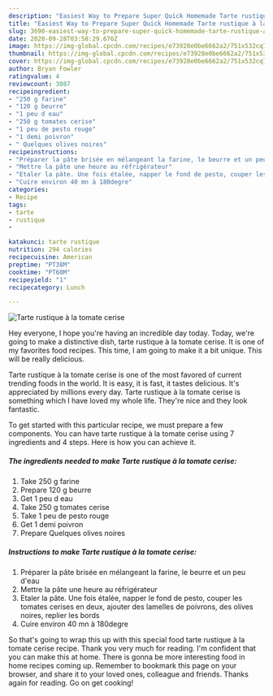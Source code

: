 ```yaml
---
description: "Easiest Way to Prepare Super Quick Homemade Tarte rustique à la tomate cerise"
title: "Easiest Way to Prepare Super Quick Homemade Tarte rustique à la tomate cerise"
slug: 3690-easiest-way-to-prepare-super-quick-homemade-tarte-rustique-a-la-tomate-cerise
date: 2020-09-28T03:58:29.676Z
image: https://img-global.cpcdn.com/recipes/e73928e0be6662a2/751x532cq70/tarte-rustique-a-la-tomate-cerise-photo-principale-de-la-recette.jpg
thumbnail: https://img-global.cpcdn.com/recipes/e73928e0be6662a2/751x532cq70/tarte-rustique-a-la-tomate-cerise-photo-principale-de-la-recette.jpg
cover: https://img-global.cpcdn.com/recipes/e73928e0be6662a2/751x532cq70/tarte-rustique-a-la-tomate-cerise-photo-principale-de-la-recette.jpg
author: Bryan Fowler
ratingvalue: 4
reviewcount: 3087
recipeingredient:
- "250 g farine"
- "120 g beurre"
- "1 peu d eau"
- "250 g tomates cerise"
- "1 peu de pesto rouge"
- "1 demi poivron"
- " Quelques olives noires"
recipeinstructions:
- "Préparer la pâte brisée en mélangeant la farine, le beurre et un peu d&#39;eau"
- "Mettre la pâte une heure au réfrigérateur"
- "Etaler la pâte. Une fois étalée, napper le fond de pesto, couper les tomates cerises en deux, ajouter des lamelles de poivrons, des olives noires, replier les bords"
- "Cuire environ 40 mn à 180degre"
categories:
- Recipe
tags:
- tarte
- rustique
- 

katakunci: tarte rustique  
nutrition: 294 calories
recipecuisine: American
preptime: "PT38M"
cooktime: "PT60M"
recipeyield: "1"
recipecategory: Lunch

---
```



![Tarte rustique à la tomate cerise](https://img-global.cpcdn.com/recipes/e73928e0be6662a2/751x532cq70/tarte-rustique-a-la-tomate-cerise-photo-principale-de-la-recette.jpg)

Hey everyone, I hope you're having an incredible day today. Today, we're going to make a distinctive dish, tarte rustique à la tomate cerise. It is one of my favorites food recipes. This time, I am going to make it a bit unique. This will be really delicious.

Tarte rustique à la tomate cerise is one of the most favored of current trending foods in the world. It is easy, it is fast, it tastes delicious. It's appreciated by millions every day. Tarte rustique à la tomate cerise is something which I have loved my whole life. They're nice and they look fantastic.




To get started with this particular recipe, we must prepare a few components. You can have tarte rustique à la tomate cerise using 7 ingredients and 4 steps. Here is how you can achieve it.

<!--inarticleads1-->

##### The ingredients needed to make Tarte rustique à la tomate cerise:

1. Take 250 g farine
1. Prepare 120 g beurre
1. Get 1 peu d eau
1. Take 250 g tomates cerise
1. Take 1 peu de pesto rouge
1. Get 1 demi poivron
1. Prepare  Quelques olives noires




<!--inarticleads2-->

##### Instructions to make Tarte rustique à la tomate cerise:

1. Préparer la pâte brisée en mélangeant la farine, le beurre et un peu d&#39;eau
1. Mettre la pâte une heure au réfrigérateur
1. Etaler la pâte. Une fois étalée, napper le fond de pesto, couper les tomates cerises en deux, ajouter des lamelles de poivrons, des olives noires, replier les bords
1. Cuire environ 40 mn à 180degre




So that's going to wrap this up with this special food tarte rustique à la tomate cerise recipe. Thank you very much for reading. I'm confident that you can make this at home. There is gonna be more interesting food in home recipes coming up. Remember to bookmark this page on your browser, and share it to your loved ones, colleague and friends. Thanks again for reading. Go on get cooking!
